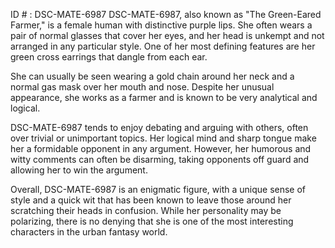 ID # : DSC-MATE-6987
DSC-MATE-6987, also known as "The Green-Eared Farmer," is a female human with distinctive purple lips. She often wears a pair of normal glasses that cover her eyes, and her head is unkempt and not arranged in any particular style. One of her most defining features are her green cross earrings that dangle from each ear.

She can usually be seen wearing a gold chain around her neck and a normal gas mask over her mouth and nose. Despite her unusual appearance, she works as a farmer and is known to be very analytical and logical.

DSC-MATE-6987 tends to enjoy debating and arguing with others, often over trivial or unimportant topics. Her logical mind and sharp tongue make her a formidable opponent in any argument. However, her humorous and witty comments can often be disarming, taking opponents off guard and allowing her to win the argument.

Overall, DSC-MATE-6987 is an enigmatic figure, with a unique sense of style and a quick wit that has been known to leave those around her scratching their heads in confusion. While her personality may be polarizing, there is no denying that she is one of the most interesting characters in the urban fantasy world.
